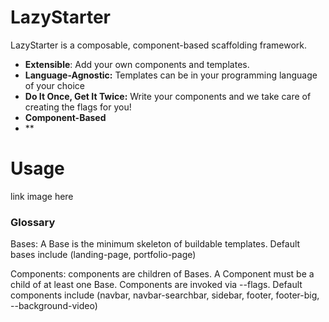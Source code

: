 # LazyStarter
LazyStarter is a composable, component-based scaffolding framework.

- **Extensible**: Add your own components and templates.
- **Language-Agnostic:** Templates can be in your programming language of your choice
- **Do It Once, Get It Twice:** Write your components and we take care of creating the flags for you!
- **Component-Based**
- **

# Usage
link image here

### Glossary

Bases: A Base is the minimum skeleton of buildable templates.
Default bases include (landing-page, portfolio-page)

Components: components are children of Bases. A Component must be a child of at least one Base.
Components are invoked via --flags.
Default components include (navbar, navbar-searchbar, sidebar, footer, footer-big, --background-video)